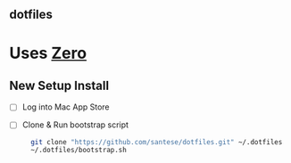 ## dotfiles

# Uses [Zero](https://github.com/zero-sh/zero.sh)

## New Setup Install

- [ ] Log into Mac App Store

- [ ] Clone & Run bootstrap script

  ```bash
    git clone "https://github.com/santese/dotfiles.git" ~/.dotfiles
    ~/.dotfiles/bootstrap.sh
  ```
